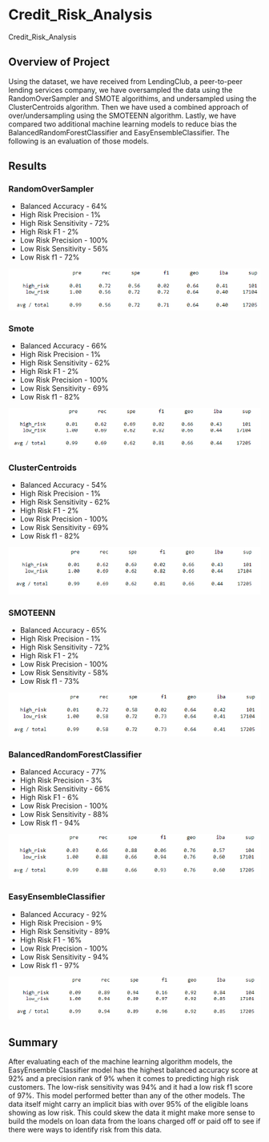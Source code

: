 # Credit_Risk_Analysis
 Credit_Risk_Analysis

## Overview of Project
Using the dataset, we have received from LendingClub, a peer-to-peer lending services company, we have oversampled the data using the RandomOverSampler and SMOTE algorithims, and undersampled using the ClusterCentroids algorithm. Then we have used a combined approach of over/undersampling using the SMOTEENN algorithm. Lastly, we have compared two additional machine learning models to reduce bias the BalancedRandomForestClassifier and EasyEnsembleClassifier. The following is an evaluation of those models. 

## Results
### RandomOverSampler
* Balanced Accuracy - 64%
* High Risk Precision - 1%
* High Risk Sensitivity - 72%
* High Risk F1 - 2%
* Low Risk Precision - 100%
* Low Risk Sensitivity - 56%
* Low Risk f1 - 72%

![RandomOverSampler](https://github.com/john10roberts/Credit_Risk_Analysis/blob/main/Resources/RandomOverSamplerClassReport.png)

### Smote
* Balanced Accuracy - 66%
* High Risk Precision - 1%
* High Risk Sensitivity - 62%
* High Risk F1 - 2%
* Low Risk Precision - 100%
* Low Risk Sensitivity - 69%
* Low Risk f1 - 82%

![Smote](https://github.com/john10roberts/Credit_Risk_Analysis/blob/main/Resources/SmoteClassReport.png)

### ClusterCentroids
* Balanced Accuracy - 54%
* High Risk Precision - 1%
* High Risk Sensitivity - 62%
* High Risk F1 - 2%
* Low Risk Precision - 100%
* Low Risk Sensitivity - 69%
* Low Risk f1 - 82%

![Smote](https://github.com/john10roberts/Credit_Risk_Analysis/blob/main/Resources/ClusterCentroids.png)

### SMOTEENN
* Balanced Accuracy - 65%
* High Risk Precision - 1%
* High Risk Sensitivity - 72%
* High Risk F1 - 2%
* Low Risk Precision - 100%
* Low Risk Sensitivity - 58%
* Low Risk f1 - 73%

![SMOTEENN](https://github.com/john10roberts/Credit_Risk_Analysis/blob/main/Resources/SMOTEENN.png)

### BalancedRandomForestClassifier
* Balanced Accuracy - 77%
* High Risk Precision - 3%
* High Risk Sensitivity - 66%
* High Risk F1 - 6%
* Low Risk Precision - 100%
* Low Risk Sensitivity - 88%
* Low Risk f1 - 94%

![BalancedRandomForestClassifier](https://github.com/john10roberts/Credit_Risk_Analysis/blob/main/Resources/BalancedRandomForestClassifier.png)

### EasyEnsembleClassifier
* Balanced Accuracy - 92%
* High Risk Precision - 9%
* High Risk Sensitivity - 89%
* High Risk F1 - 16%
* Low Risk Precision - 100%
* Low Risk Sensitivity - 94%
* Low Risk f1 - 97%

![EasyEnsembleClassifier](https://github.com/john10roberts/Credit_Risk_Analysis/blob/main/Resources/EasyEnsembleClassifier.png)

## Summary
After evaluating each of the machine learning algorithm models, the EasyEnsemble Classifier model has the highest balanced accuracy score at 92% and a precision rank of 9% when it comes to predicting high risk customers. The low-risk sensitivity was 94% and it had a low risk f1 score of 97%. This model performed better than any of the other models. The data itself might carry an implicit bias with over 95% of the eligible loans showing as low risk. This could skew the data it might make more sense to build the models on loan data from the loans charged off or paid off to see if there were ways to identify risk from this data.

